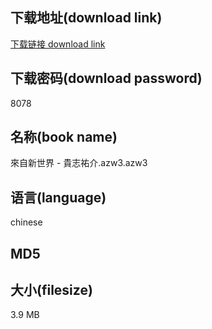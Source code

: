 ## 下载地址(download link)
[下载链接 download link](https://voluble-croquembouche-d321dc.netlify.app/?s=%E4%BE%86%E8%87%AA%E6%96%B0%E4%B8%96%E7%95%8C+-+%E8%B2%B4%E5%BF%97%E7%A5%90%E4%BB%8B.azw3)

## 下载密码(download password)
8078

## 名称(book name)
來自新世界 - 貴志祐介.azw3.azw3

## 语言(language)
chinese

## MD5


## 大小(filesize)
3.9 MB
